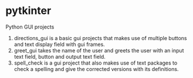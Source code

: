 # pytkinter
Python GUI projects 
1) directions_gui is a basic gui projects that makes use of multiple buttons and text display field with gui frames.
2) greet_gui takes the name of the user and greets the user with an input text field, button and output text field.
3) spell_check is a gui project that also makes use of text packages to check a spelling and give the corrected versions with its definitions.
